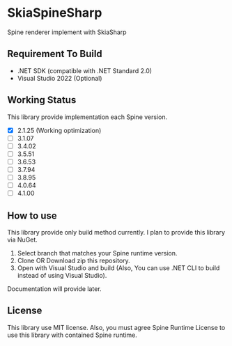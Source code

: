 # SkiaSpineSharp
Spine renderer implement with SkiaSharp

## Requirement To Build
- .NET SDK (compatible with .NET Standard 2.0)
- Visual Studio 2022 (Optional)

## Working Status
This library provide implementation each Spine version.

- [X] 2.1.25 (Working optimization)
- [ ] 3.1.07
- [ ] 3.4.02
- [ ] 3.5.51
- [ ] 3.6.53
- [ ] 3.7.94
- [ ] 3.8.95
- [ ] 4.0.64
- [ ] 4.1.00

## How to use
This library provide only build method currently.
I plan to provide this library via NuGet.


1. Select branch that matches your Spine runtime version.
2. Clone OR Download zip this repository.
3. Open with Visual Studio and build (Also, You can use .NET CLI to build instead of using Visual Studio).

Documentation will provide later.


## License
This library use MIT license.
Also, you must agree Spine Runtime License to use this library with contained Spine runtime.
